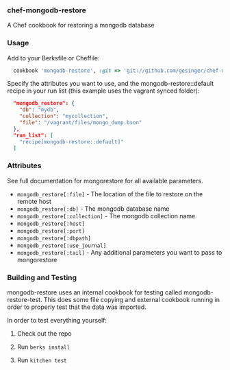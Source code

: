 ### chef-mongodb-restore

A Chef cookbook for restoring a mongodb database

### Usage

Add to your Berksfile or Cheffile:

```ruby
  cookbook 'mongodb-restore', :git => 'git://github.com/gesinger/chef-mongodb-restore.git'
```

Specify the attributes you want to use, and the mongodb-restore::default recipe
in your run list (this example uses the vagrant synced folder):

```json
  "mongodb_restore": {
    "db": "mydb",
    "collection": "mycollection",
    "file": "/vagrant/files/mongo_dump.bson"
  },
  "run_list": [
    "recipe[mongodb-restore::default]"
  ]
```

### Attributes

See full documentation for mongorestore for all available parameters.

* `mongodb_restore[:file]` - The location of the file to restore on the remote host
* `mongodb_restore[:db]` - The mongodb database name
* `mongodb_restore[:collection]` - The mongodb collection name
* `mongodb_restore[:host]`
* `mongodb_restore[:port]`
* `mongodb_restore[:dbpath]`
* `mongodb_restore[:use_journal]`
* `mongodb_restore[:tail]` - Any additional parameters you want to pass to mongorestore

### Building and Testing

mongodb-restore uses an internal cookbook for testing called mongodb-restore-test.
This does some file copying and external cookbook running in order to properly
test that the data was imported.

In order to test everything yourself:

1) Check out the repo

2) Run `berks install`

3) Run `kitchen test`
